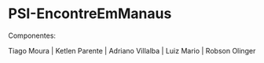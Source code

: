 # PSI-EncontreEmManaus

Componentes:

Tiago Moura | Ketlen Parente | Adriano Villalba | Luiz Mario | Robson Olinger
